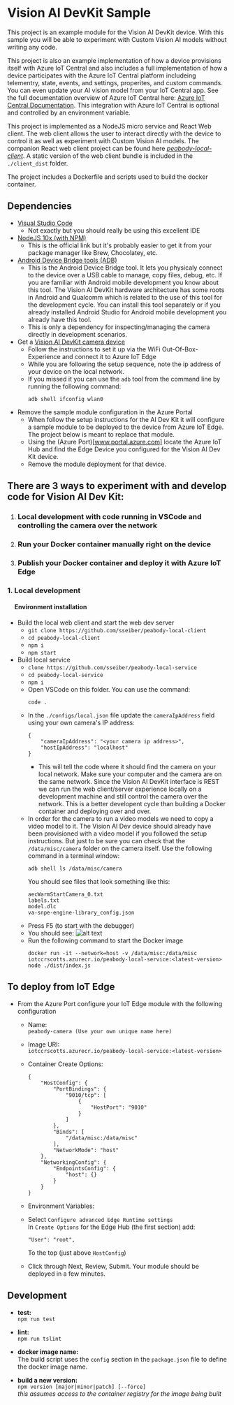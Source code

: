 # Vision AI DevKit Sample
This project is an example module for the Vision AI DevKit device. With this sample you will be able to experiment with Custom Vision AI models without writing any code.

This project is also an example implementation of how a device provisions itself with Azure IoT Central and also includes a full implementation of how a device participates with the Azure IoT Central platform includeing telementry, state, events, and settings, properites, and custom commands. You can even update your AI vision model from your IoT Central app. See the full documentation overview of Azure IoT Central here: [Azure IoT Central Documentation](https://docs.microsoft.com/en-us/azure/iot-central/). This integration with Azure IoT Central is optional and controlled by an environment variable.

This project is implemented as a NodeJS micro service and React Web client. The web client allows the user to interact directly with the device to control it as well as experiment with Custom Vision AI models. The companion React web client project can be found here *[peabody-local-client](https://github.com/sseiber/peabody-local-client)*. A static version of the web client bundle is included in the `./client_dist` folder.

The project includes a Dockerfile and scripts used to build the docker container.

## Dependencies
  * [Visual Studio Code](https://code.visualstudio.com/download)
    * Not exactly but you should really be using this excellent IDE
  * [NodeJS 10x (with NPM)](https://nodejs.org/en/download/)
    * This is the official link but it's probably easier to get it from your package manager like Brew, Chocolatey, etc.
  * [Android Device Bridge tools (ADB)](https://developer.android.com/studio/command-line/adb)
    * This is the Android Device Bridge tool. It lets you physicaly connect to the device over a USB cable to manage, copy files, debug, etc. If you are familiar with Android mobile development you know about this tool. The Vision AI DevKit hardware architecture has some roots in Android and Qualcomm which is related to the use of this tool for the development cycle. You can install this tool separately or if you already installed Android Studio for Android mobile development you already have this tool.
    * This is only a dependency for inspecting/managing the camera directly in development scenarios.
  * Get a [Vision AI DevKit camera device](https://azure.github.io/Vision-AI-DevKit-Pages/)
    * Follow the instructions to set it up via the WiFi Out-Of-Box-Experience and connect it to Azure IoT Edge
    * While you are following the setup sequence, note the ip address of your device on the local network.
    * If you missed it you can use the `adb` tool from the command line by running the following command:  
      ```
      adb shell ifconfig wlan0
      ```
  * Remove the sample module configuration in the Azure Portal
    * When follow the setup instructions for the AI Dev Kit it will configure a sample module to be deployed to the device from Azure IoT Edge. The project below is meant to replace that module.
    * Using the (Azure Port)[www.portal.azure.com] locate the Azure IoT Hub and find the Edge Device you configured for the Vision AI Dev Kit device.
    * Remove the module deployment for that device.

## There are 3 ways to experiment with and develop code for Vision AI Dev Kit:
1. ### Local development with code running in VSCode and controlling the camera over the network
1. ### Run your Docker container manually right on the device
1. ### Publish your Docker container and deploy it with Azure IoT Edge

### 1. Local development

#### &nbsp;&nbsp;&nbsp;&nbsp;&nbsp;Environment installation
  * Build the local web client and start the web dev server
    * `git clone https://github.com/sseiber/peabody-local-client`
    * `cd peabody-local-client`
    * `npm i`
    * `npm start`
  * Build local service
    * `clone https://github.com/sseiber/peabody-local-service`
    * `cd peabody-local-service`
    * `npm i`
    * Open VSCode on this folder. You can use the command:
        ```
        code .
        ```
    * In the `./configs/local.json` file update the `cameraIpAddress` field using your own camera's IP address:  
        ```
        {
            "cameraIpAddress": "<your camera ip address>",
            "hostIpAddress": "localhost"
        }
        ```
        * This will tell the code where it should find the camera on your local network. Make sure your computer and the camera are on the same network. Since the Vision AI DevKit interface is REST we can run the web client/server experience locally on a development machine and still control the camera over the network. This is a better developent cycle than building a Docker container and deploying over and over.
    * In order for the camera to run a video models we need to copy a video model to it. The Vision AI Dev device should already have been provisioned with a video model if you followed the setup instructions. But just to be sure you can check that the `/data/misc/camera` folder on the camera itself. Use the following command in a terminal window:
        ```
        adb shell ls /data/misc/camera
        ```
        You should see files that look something like this:
        ```
        aecWarmStartCamera_0.txt
        labels.txt
        model.dlc
        va-snpe-engine-library_config.json
        ```
    * Press F5 (to start with the debugger)
    * You should see:
        ![alt text](https://raw.githubusercontent.com/username/projectname/branch/path/to/img.png)
    * Run the following command to start the Docker image  
        ```
        docker run -it --network=host -v /data/misc:/data/misc iotccrscotts.azurecr.io/peabody-local-service:<latest-version> node ./dist/index.js
        ```
## To deploy from IoT Edge
  * From the Azure Port configure your IoT Edge module with the following configuration  
    * Name:  
    `peabody-camera (Use your own unique name here)`
    * Image URI:  
    `iotccrscotts.azurecr.io/peabody-local-service:<latest-version>`
    * Container Create Options:  
        ```
        {
            "HostConfig": {
                "PortBindings": {
                    "9010/tcp": [
                        {
                            "HostPort": "9010"
                        }
                    ]
                },
                "Binds": [
                    "/data/misc:/data/misc"
                ],
                "NetworkMode": "host"
            },
            "NetworkingConfig": {
                "EndpointsConfig": {
                    "host": {}
                }
            }
        }
        ```
    * Environment Variables:  

    * Select `Configure advanced Edge Runtime settings`  
    In `Create Options` for the Edge Hub (the first section) add:  
        ```
        "User": "root",
        ```
      To the top (just above `HostConfig`)  
    * Click through Next, Review, Submit. Your module should be deployed in a few minutes.


## Development
  * **test:**  
  `npm run test`  

  * **lint:**  
  `npm run tslint`

  * **docker image name:**  
  The build script uses the `config` section in the `package.json` file to define the docker image name.

  * **build a new version:**  
  `npm version [major|minor|patch] [--force]`  
  *this assumes access to the container registry for the image being built*
